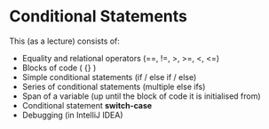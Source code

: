 # Conditional Statements

This (as a lecture) consists of:
  - Equality and relational operators (==, !=, >, >=, <, <=)
  - Blocks of code ( {} )
  - Simple conditional statements (if / else if / else)
  - Series of conditional statements (multiple else ifs)
  - Span of a variable (up until the block of code it is initialised from)
  - Conditional statement **switch-case** 
  - Debugging (in IntelliJ IDEA)
